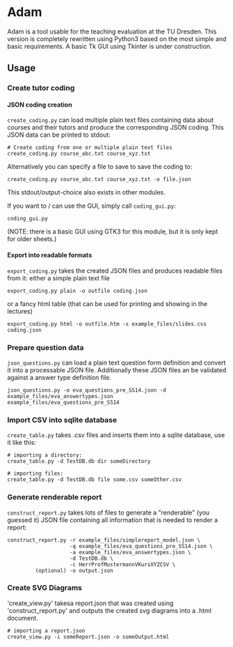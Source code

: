 Adam
====

Adam is a tool usable for the teaching evaluation at the TU Dresden.
This version is completely rewritten using Python3 based on the most simple and basic requirements.
A basic Tk GUI using Tkinter is under construction.

Usage
-----

### Create tutor coding ###

#### JSON coding creation ####

`create_coding.py` can load multiple plain text files containing data about courses and their tutors and produce the corresponding JSON coding.
This JSON data can be printed to stdout:

	# Create coding from one or multiple plain text files
	create_coding.py course_abc.txt course_xyz.txt

Alternatively you can specify a file to save to save the coding to:

	create_coding.py course_abc.txt course_xyz.txt -o file.json

This stdout/output-choice also exists in other modules.

If you want to / can use the GUI, simply call `coding_gui.py`:

	coding_gui.py

(NOTE: there is a basic GUI using GTK3 for this module, but it is only kept for older sheets.)

#### Export into readable formats ####

`export_coding.py` takes the created JSON files and produces readable files from it:
either a simple plain text file

	export_coding.py plain -o outfile coding.json

or a fancy html table (that can be used for printing and showing in the lectures)

	export_coding.py html -o outfile.htm -s example_files/slides.css coding.json

### Prepare question data ###

`json_questions.py` can load a plain text question form definition and convert it into a processable JSON file.
Additionally these JSON files an be validated against a answer type definition file.

	json_questions.py -o eva_questions_pre_SS14.json -d example_files/eva_answertypes.json example_files/eva_questions_pre_SS14

### Import CSV into sqlite database ###

`create_table.py` takes .csv files and inserts them into a sqlite database, use it like this:

	# importing a directory:
	create_table.py -d TestDB.db dir someDirectory

	# importing files:
	create_table.py -d TestDB.db file some.csv someOther.csv

### Generate renderable report ###

`construct_report.py` takes lots of files to generate a "renderable" (you guessed it) JSON file
containing all information that is needed to render a report:

	construct_report.py -r example_files/simplereport_model.json \
	                    -q example_files/eva_questions_pre_SS14.json \
	                    -a example_files/eva_answertypes.json \
	                    -d TestDB.db \
	                    -c HerrProfMustermannVKursXYZCSV \
	         (optional) -o output.json 

### Create SVG Diagrams ###

'create_view.py' takesa report.json that was created using 'construct_report.py' and outputs the created svg diagrams into a .html document.

	# importing a report.json
	create_view.py -i someReport.json -o someOutput.html


